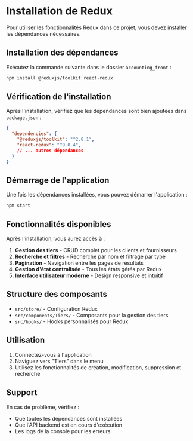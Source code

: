 # Installation de Redux

Pour utiliser les fonctionnalités Redux dans ce projet, vous devez installer les dépendances nécessaires.

## Installation des dépendances

Exécutez la commande suivante dans le dossier `accounting_front` :

```bash
npm install @reduxjs/toolkit react-redux
```

## Vérification de l'installation

Après l'installation, vérifiez que les dépendances sont bien ajoutées dans `package.json` :

```json
{
  "dependencies": {
    "@reduxjs/toolkit": "^2.0.1",
    "react-redux": "^9.0.4",
    // ... autres dépendances
  }
}
```

## Démarrage de l'application

Une fois les dépendances installées, vous pouvez démarrer l'application :

```bash
npm start
```

## Fonctionnalités disponibles

Après l'installation, vous aurez accès à :

1. **Gestion des tiers** - CRUD complet pour les clients et fournisseurs
2. **Recherche et filtres** - Recherche par nom et filtrage par type
3. **Pagination** - Navigation entre les pages de résultats
4. **Gestion d'état centralisée** - Tous les états gérés par Redux
5. **Interface utilisateur moderne** - Design responsive et intuitif

## Structure des composants

- `src/store/` - Configuration Redux
- `src/components/Tiers/` - Composants pour la gestion des tiers
- `src/hooks/` - Hooks personnalisés pour Redux

## Utilisation

1. Connectez-vous à l'application
2. Naviguez vers "Tiers" dans le menu
3. Utilisez les fonctionnalités de création, modification, suppression et recherche

## Support

En cas de problème, vérifiez :
- Que toutes les dépendances sont installées
- Que l'API backend est en cours d'exécution
- Les logs de la console pour les erreurs 